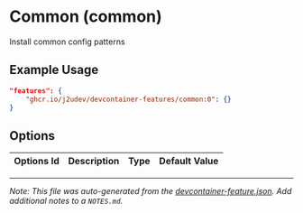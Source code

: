 
# Common (common)

Install common config patterns

## Example Usage

```json
"features": {
    "ghcr.io/j2udev/devcontainer-features/common:0": {}
}
```

## Options

| Options Id | Description | Type | Default Value |
|-----|-----|-----|-----|




---

_Note: This file was auto-generated from the [devcontainer-feature.json](devcontainer-feature.json).  Add additional notes to a `NOTES.md`._
